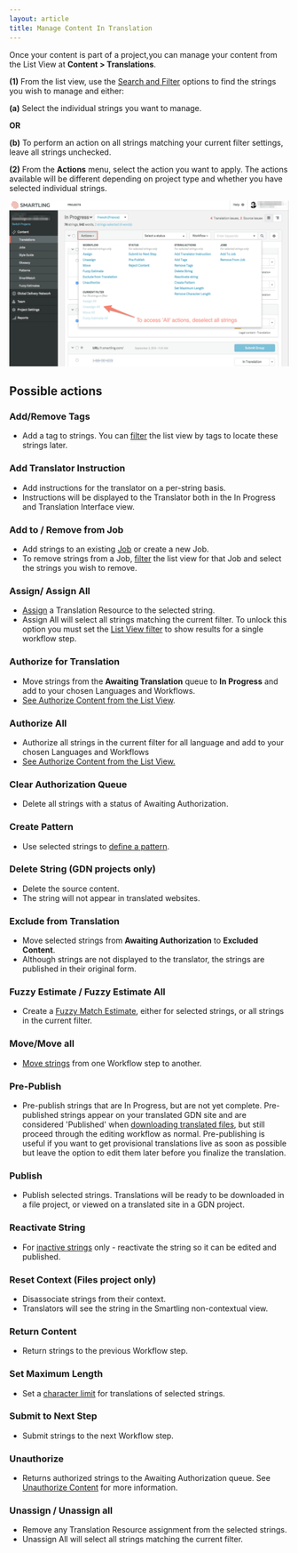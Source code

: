 ```yaml
---
layout: article
title: Manage Content In Translation
---
```



Once your content is part of a project,you can manage your content from the List View at **Content &gt; Translations**.

**(1)** From the list view, use the [Search and Filter](/knowledge-base/articles/search-and-filter-in-the-list-view/) options to find the strings you wish to manage and either:

**(a)** Select the individual strings you want to manage.

**OR**

**(b)** To perform an action on all strings matching your current filter settings, leave all strings unchecked.

**(2)** From the **Actions** menu, select the action you want to apply. The actions available will be different depending on project type and whether you have selected individual strings.

![](/uploads/versions/contentmanagment---x----1278-757x---.png)

## Possible actions

### Add/Remove Tags

* Add a tag to strings. You can [filter](/knowledge-base/articles/search-and-filter-in-the-list-view/#filter-by-string-properties) the list view by tags to locate these strings later.


### Add Translator Instruction

* Add instructions for the translator on a per-string basis.
* Instructions will be displayed to the Translator both in the In Progress and Translation Interface view.


### Add to / Remove from Job

* Add strings to an existing [Job](/knowledge-base/articles/jobs/#add-or-remove-translations-from-a-job) or create a new Job.
* To remove strings from a Job, [filter](/knowledge-base/articles/search-and-filter-in-the-list-view/#filter-by-string-properties) the list view for that Job and select the strings you wish to remove.


### Assign/ Assign All

* [Assign](/knowledge-base/articles/assign-content-to-a-translation-resource/) a Translation Resource to the selected string.
* Assign All will select all strings matching the current filter. To unlock this option you must set the [List View filter](/knowledge-base/articles/search-and-filter-in-the-list-view/#filter-by-workflow/step) to show results for a single workflow step.


### Authorize for Translation

* Move strings from the **Awaiting Translation** queue to **In Progress** and add to your chosen Languages and Workflows.
* [See Authorize Content from the List View](/knowledge-base/articles/authorize-content-from-the-list-view/).


### Authorize All

* Authorize all strings in the current filter for all language and add to your chosen Languages and Workflows
* [See Authorize Content from the List View.](/knowledge-base/articles/authorize-content-from-the-list-view/)


### Clear Authorization Queue

* Delete all strings with a status of Awaiting Authorization.


### Create Pattern

* Use selected strings to [define a pattern](/knowledge-base/articles/create-and-manage-patterns-gdn/).


### Delete String (GDN projects only)

* Delete the source content.
* The string will not appear in translated websites.


### Exclude from Translation

* Move selected strings from **Awaiting Authorization** to **Excluded Content**.
* Although strings are not displayed to the translator, the strings are published in their original form.


### Fuzzy Estimate / Fuzzy Estimate All

* Create a [Fuzzy Match Estimate](/knowledge-base/articles/fuzzy-match-estimates/#create-a-fuzzy-estimate-from-the-list-view), either for selected strings, or all strings in the current filter.


### Move/Move all

* [Move strings](/knowledge-base/articles/move-strings-between-workflow-steps/) from one Workflow step to another.


### Pre-Publish

* Pre-publish strings that are In Progress, but are not yet complete. Pre-published strings appear on your translated GDN site and are considered 'Published' when [downloading translated files](/knowledge-base/articles/download-files/), but still proceed through the editing workflow as normal. Pre-publishing is useful if you want to get provisional translations live as soon as possible but leave the option to edit them later before you finalize the translation.


### Publish

* Publish selected strings. Translations will be ready to be downloaded in a file project, or viewed on a translated site in a GDN project.


### Reactivate String

* For [inactive strings](/knowledge-base/articles/inactive-strings/) only - reactivate the string so it can be edited and published.


### Reset Context (Files project only)

* Disassociate strings from their context.
* Translators will see the string in the Smartling non-contextual view.


### Return Content

* Return strings to the previous Workflow step.

### Set Maximum Length

* Set a [character limit](/knowledge-base/articles/set-a-character-limit-for-a-translation/) for translations of selected strings.


### Submit to Next Step

* Submit strings to the next Workflow step.


### Unauthorize

* Returns authorized strings to the Awaiting Authorization queue. See [Unauthorize Content](/knowledge-base/articles/authorize-content-from-the-list-view/#unauthorize-content) for more information.


### Unassign / Unassign all

* Remove any Translation Resource assignment from the selected strings.
* Unassign All will select all strings matching the current filter.